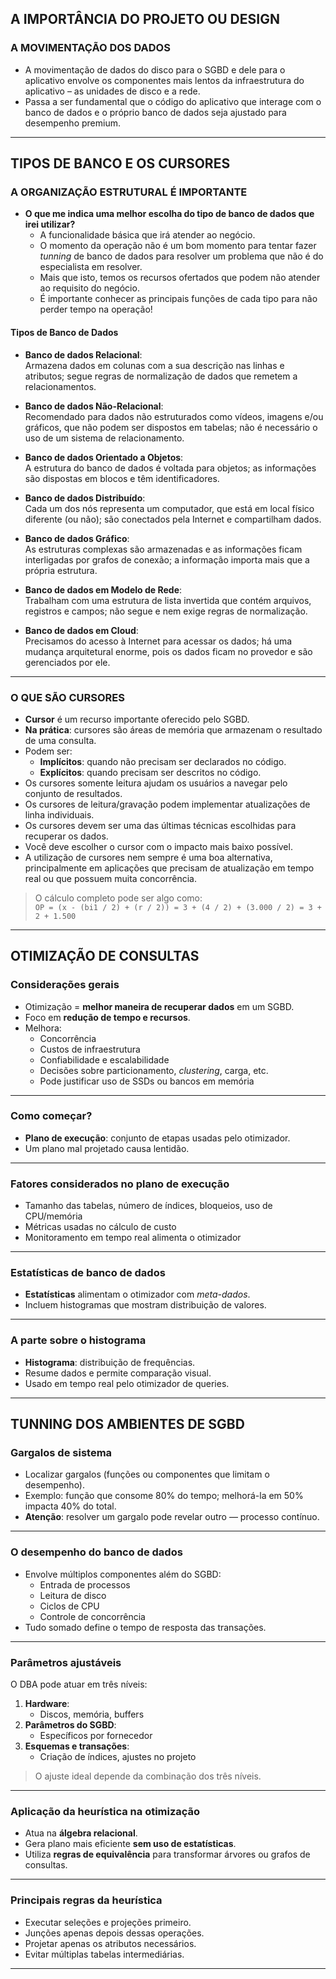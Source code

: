 
## A IMPORTÂNCIA DO PROJETO OU DESIGN

### A MOVIMENTAÇÃO DOS DADOS

- A movimentação de dados do disco para o SGBD e dele para o aplicativo envolve os componentes mais lentos da infraestrutura do aplicativo – as unidades de disco e a rede.
- Passa a ser fundamental que o código do aplicativo que interage com o banco de dados e o próprio banco de dados seja ajustado para desempenho premium.

---

## TIPOS DE BANCO E OS CURSORES

### A ORGANIZAÇÃO ESTRUTURAL É IMPORTANTE

- **O que me indica uma melhor escolha do tipo de banco de dados que irei utilizar?**
  - A funcionalidade básica que irá atender ao negócio.
  - O momento da operação não é um bom momento para tentar fazer *tunning* de banco de dados para resolver um problema que não é do especialista em resolver.
  - Mais que isto, temos os recursos ofertados que podem não atender ao requisito do negócio.
  - É importante conhecer as principais funções de cada tipo para não perder tempo na operação!

#### Tipos de Banco de Dados

- **Banco de dados Relacional**:  
  Armazena dados em colunas com a sua descrição nas linhas e atributos; segue regras de normalização de dados que remetem a relacionamentos.

- **Banco de dados Não-Relacional**:  
  Recomendado para dados não estruturados como vídeos, imagens e/ou gráficos, que não podem ser dispostos em tabelas; não é necessário o uso de um sistema de relacionamento.

- **Banco de dados Orientado a Objetos**:  
  A estrutura do banco de dados é voltada para objetos; as informações são dispostas em blocos e têm identificadores.

- **Banco de dados Distribuído**:  
  Cada um dos nós representa um computador, que está em local físico diferente (ou não); são conectados pela Internet e compartilham dados.

- **Banco de dados Gráfico**:  
  As estruturas complexas são armazenadas e as informações ficam interligadas por grafos de conexão; a informação importa mais que a própria estrutura.

- **Banco de dados em Modelo de Rede**:  
  Trabalham com uma estrutura de lista invertida que contém arquivos, registros e campos; não segue e nem exige regras de normalização.

- **Banco de dados em Cloud**:  
  Precisamos do acesso à Internet para acessar os dados; há uma mudança arquitetural enorme, pois os dados ficam no provedor e são gerenciados por ele.

---

### O QUE SÃO CURSORES

- **Cursor** é um recurso importante oferecido pelo SGBD.
- **Na prática**: cursores são áreas de memória que armazenam o resultado de uma consulta.
- Podem ser:
  - **Implícitos**: quando não precisam ser declarados no código.
  - **Explícitos**: quando precisam ser descritos no código.
- Os cursores somente leitura ajudam os usuários a navegar pelo conjunto de resultados.
- Os cursores de leitura/gravação podem implementar atualizações de linha individuais.
- Os cursores devem ser uma das últimas técnicas escolhidas para recuperar os dados.
- Você deve escolher o cursor com o impacto mais baixo possível.
- A utilização de cursores nem sempre é uma boa alternativa, principalmente em aplicações que precisam de atualização em tempo real ou que possuem muita concorrência.




> O cálculo completo pode ser algo como:  
> `OP = (x - (bi1 / 2) + (r / 2)) = 3 + (4 / 2) + (3.000 / 2) = 3 + 2 + 1.500`

---

## OTIMIZAÇÃO DE CONSULTAS

### Considerações gerais

- Otimização = **melhor maneira de recuperar dados** em um SGBD.
- Foco em **redução de tempo e recursos**.
- Melhora:
  - Concorrência
  - Custos de infraestrutura
  - Confiabilidade e escalabilidade
  - Decisões sobre particionamento, *clustering*, carga, etc.
  - Pode justificar uso de SSDs ou bancos em memória

---

### Como começar?

- **Plano de execução**: conjunto de etapas usadas pelo otimizador.
- Um plano mal projetado causa lentidão.

---

### Fatores considerados no plano de execução

- Tamanho das tabelas, número de índices, bloqueios, uso de CPU/memória
- Métricas usadas no cálculo de custo
- Monitoramento em tempo real alimenta o otimizador

---

### Estatísticas de banco de dados

- **Estatísticas** alimentam o otimizador com *meta-dados*.
- Incluem histogramas que mostram distribuição de valores.

---

### A parte sobre o histograma

- **Histograma**: distribuição de frequências.
- Resume dados e permite comparação visual.
- Usado em tempo real pelo otimizador de queries.

---

## TUNNING DOS AMBIENTES DE SGBD

### Gargalos de sistema

- Localizar gargalos (funções ou componentes que limitam o desempenho).
- Exemplo: função que consome 80% do tempo; melhorá-la em 50% impacta 40% do total.
- **Atenção**: resolver um gargalo pode revelar outro — processo contínuo.

---

### O desempenho do banco de dados

- Envolve múltiplos componentes além do SGBD:
  - Entrada de processos
  - Leitura de disco
  - Ciclos de CPU
  - Controle de concorrência
- Tudo somado define o tempo de resposta das transações.

---

### Parâmetros ajustáveis

O DBA pode atuar em três níveis:

1. **Hardware**:
   - Discos, memória, buffers
2. **Parâmetros do SGBD**:
   - Específicos por fornecedor
3. **Esquemas e transações**:
   - Criação de índices, ajustes no projeto

> O ajuste ideal depende da combinação dos três níveis.

---

### Aplicação da heurística na otimização

- Atua na **álgebra relacional**.
- Gera plano mais eficiente **sem uso de estatísticas**.
- Utiliza **regras de equivalência** para transformar árvores ou grafos de consultas.

---

### Principais regras da heurística

- Executar seleções e projeções primeiro.
- Junções apenas depois dessas operações.
- Projetar apenas os atributos necessários.
- Evitar múltiplas tabelas intermediárias.

---

